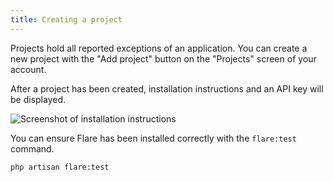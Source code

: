 ```yaml
---
title: Creating a project
---
```


Projects hold all reported exceptions of an application. You can create a new project with the "Add project" button on the "Projects" screen of your account.

After a project has been created, installation instructions and an API key will be displayed.

![Screenshot of installation instructions](/images/docs/installation-instructions.png)

You can ensure Flare has been installed correctly with the `flare:test` command.

```txt
php artisan flare:test
```
